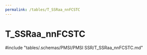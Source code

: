 ```yaml
---
permalink: /tables/T_SSRaa_nnFCSTC
---
```

# T_SSRaa_nnFCSTC

<!-- ATTENTION : Ne pas supprimer ou modifier la ligne ci-dessous -->
#include "tables/.schemas/PMSI/PMSI SSR/T_SSRaa_nnFCSTC.md"
<!-- ATTENTION : Ne pas supprimer ou modifier la ligne ci-dessus -->
